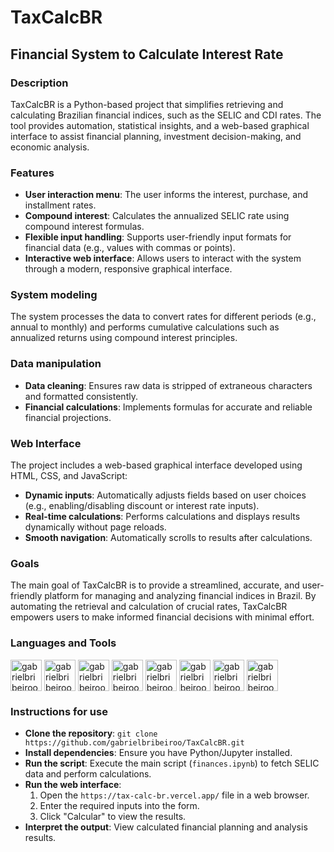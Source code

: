 # TaxCalcBR

## Financial System to Calculate Interest Rate

### Description
TaxCalcBR is a Python-based project that simplifies retrieving and calculating Brazilian financial indices, such as the SELIC and CDI rates. 
The tool provides automation, statistical insights, and a web-based graphical interface to assist financial planning, investment decision-making, and economic analysis.

### Features
- **User interaction menu**: The user informs the interest, purchase, and installment rates.
- **Compound interest**: Calculates the annualized SELIC rate using compound interest formulas.
- **Flexible input handling**: Supports user-friendly input formats for financial data (e.g., values with commas or points).
- **Interactive web interface**: Allows users to interact with the system through a modern, responsive graphical interface.

### System modeling
The system processes the data to convert rates for different periods (e.g., annual to monthly) and performs cumulative calculations such as annualized returns using compound interest principles.

### Data manipulation
- **Data cleaning**: Ensures raw data is stripped of extraneous characters and formatted consistently.
- **Financial calculations**: Implements formulas for accurate and reliable financial projections.

### Web Interface
The project includes a web-based graphical interface developed using HTML, CSS, and JavaScript:
- **Dynamic inputs**: Automatically adjusts fields based on user choices (e.g., enabling/disabling discount or interest rate inputs).
- **Real-time calculations**: Performs calculations and displays results dynamically without page reloads.
- **Smooth navigation**: Automatically scrolls to results after calculations.

### Goals
The main goal of TaxCalcBR is to provide a streamlined, accurate, and user-friendly platform for managing and analyzing financial indices in Brazil. 
By automating the retrieval and calculation of crucial rates, TaxCalcBR empowers users to make informed financial decisions with minimal effort.

### Languages and Tools
<div style="display: inline_block"><cbr>
  <img align = "top" alt = "gabrielbribeiroo_Python" height = "50" width = "50" src="https://cdn.jsdelivr.net/gh/devicons/devicon/icons/python/python-original.svg" />
  <img align = "top" alt = "gabrielbribeiroo_Jupyter" height = "50" width = "50" src="https://upload.wikimedia.org/wikipedia/commons/3/38/Jupyter_logo.svg" />
  <img align = "top" alt = "gabrielbribeiroo_HTML" height = "50" width = "50" src="https://cdn.jsdelivr.net/gh/devicons/devicon/icons/html5/html5-original.svg" />
  <img align = "top" alt = "gabrielbribeiroo_CSS" height = "50" width = "50" src="https://cdn.jsdelivr.net/gh/devicons/devicon/icons/css3/css3-original.svg" />
  <img align = "top" alt = "gabrielbribeiroo_JavaScript" height = "50" width = "50" src="https://cdn.jsdelivr.net/gh/devicons/devicon/icons/javascript/javascript-original.svg" />
  <img align = "top" alt = "gabrielbribeiroo_GoogleColab" height = "50" width = "50" src="https://upload.wikimedia.org/wikipedia/commons/d/d0/Google_Colaboratory_SVG_Logo.svg" />
  <img align = "top" alt = "gabrielbribeiroo_VSCode" height = "50" width = "50" src="https://cdn.jsdelivr.net/gh/devicons/devicon/icons/vscode/vscode-original.svg" />
  <img align = "top" alt = "gabrielbribeiroo_PowerShell" height = "50" width = "50" src="https://cdn.jsdelivr.net/gh/devicons/devicon/icons/powershell/powershell-original.svg" />
</div>

### Instructions for use
- **Clone the repository**: ```git clone https://github.com/gabrielbribeiroo/TaxCalcBR.git```
- **Install dependencies**: Ensure you have Python/Jupyter installed.
- **Run the script**: Execute the main script (```finances.ipynb```) to fetch SELIC data and perform calculations.
- **Run the web interface**:
  1. Open the ```https://tax-calc-br.vercel.app/``` file in a web browser.
  2. Enter the required inputs into the form.
  3. Click "Calcular" to view the results.
- **Interpret the output**: View calculated financial planning and analysis results.
